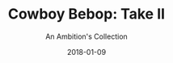 ---
title: "Cowboy Bebop: Take II"
subtitle: "An Ambition's Collection"
customForwardUrl: "https://www.youtube.com/watch?v=v1Q_Cr6M1Ms"
displayImg: "https://img.youtube.com/vi/v1Q_Cr6M1Ms/0.jpg"
date: "2018-01-09"
newTab: true 
---